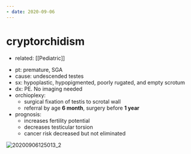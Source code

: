 ```yaml
---
- date: 2020-09-06
---
```


# cryptorchidism

- related: [[Pediatric]]

<!-- cryptorchidism pt, cause, sx, dx, rx, prognosis -->

- pt: premature, SGA
- cause: undescended testes
- sx: hypoplastic, hypopigmented, poorly rugated, and empty scrotum
- dx: PE. No imaging needed
- orchioplexy:
	- surgical fixation of testis to scrotal wall
	- referral by age **6 month**, surgery before **1 year**
- prognosis:
	- increases fertility potential
	- decreases testicular torsion
	- cancer risk decreased but not eliminated

![20200906125013_2](https://photos.thisispiggy.com/file/wikiFiles/20200906125013_2.png)
